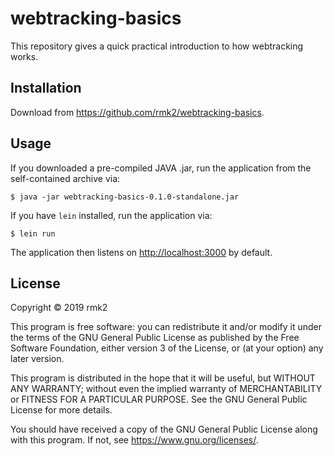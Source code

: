 # webtracking-basics

This repository gives a quick practical introduction to how webtracking works.

## Installation

Download from <https://github.com/rmk2/webtracking-basics>.

## Usage

If you downloaded a pre-compiled JAVA .jar, run the application from the
self-contained archive via:

    $ java -jar webtracking-basics-0.1.0-standalone.jar

If you have `lein` installed, run the application via:

	$ lein run

The application then listens on <http://localhost:3000> by default.

## License

Copyright © 2019 rmk2

This program is free software: you can redistribute it and/or modify
    it under the terms of the GNU General Public License as published by
    the Free Software Foundation, either version 3 of the License, or
    (at your option) any later version.

This program is distributed in the hope that it will be useful,
    but WITHOUT ANY WARRANTY; without even the implied warranty of
    MERCHANTABILITY or FITNESS FOR A PARTICULAR PURPOSE.  See the
    GNU General Public License for more details.

You should have received a copy of the GNU General Public License
    along with this program.  If not, see <https://www.gnu.org/licenses/>.
